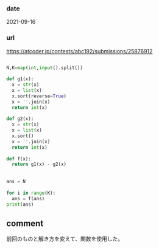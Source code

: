 ### date

2021-09-16

### url

https://atcoder.jp/contests/abc192/submissions/25876912

```python

N,K=map(int,input().split())
 
def g1(x):
  x = str(x)
  x = list(x)
  x.sort(reverse=True)
  x = ''.join(x)
  return int(x)
 
def g2(x):
  x = str(x)
  x = list(x)
  x.sort()
  x = ''.join(x)
  return int(x)
 
def f(x):
  return g1(x) - g2(x)
  
 
ans = N
  
for i in range(K):
  ans = f(ans)
print(ans)

```

## comment
前回のものと解き方を変えて、関数を使用した。
